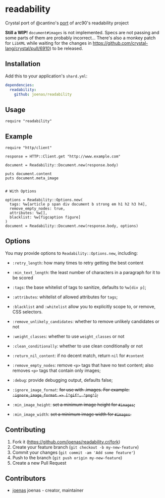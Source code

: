 # readability

Crystal port of @cantino's [port](https://github.com/cantino/ruby-readability) of arc90's readability project

**Still a WIP!** `document#images` is not implemented. Specs are not passing and some parts of them are probably incorrect...
There's also a monkey patch for `LibXML` while waiting for the changes in https://github.com/crystal-lang/crystal/pull/6910) to be released.

## Installation

Add this to your application's `shard.yml`:

```yaml
dependencies:
  readability:
    github: joenas/readability
```

## Usage

```crystal
require "readability"
```

Example
-------

    require "http/client"

    response = HTTP::Client.get "http://www.example.com"

    document = Readability::Document.new(response.body)

    puts document.content
    puts document.meta_image


    # With Options

    options = Readability::Options.new(
      tags: %w[article p span div document b strong em h1 h2 h3 h4],
      remove_empty_nodes: true,
      attributes: %w[],
      blacklist: %w[figcaption figure]
    )
    document = Readability::Document.new(response.body, options)


Options
-------

You may provide options to `Readability::Options.new`, including:

* `:retry_length`: how many times to retry getting the best content
* `:min_text_length`: the least number of characters in a paragraph for it to be scored
* `:tags`: the base whitelist of tags to sanitize, defaults to `%w[div p]`;
* `:attributes`: whitelist of allowed attributes for `tags`;
* `:blacklist` and `:whitelist` allow you to explicitly scope to, or remove, CSS selectors.
* `:remove_unlikely_candidates`: whether to remove unlikely candidates or not
* `:weight_classes`: whether to use `weight_classes` or not
* `:clean_conditionally`: whether to use clean conditionally or not
* `:return_nil_content`: if no decent match, return `nil` for `#content`
* `:remove_empty_nodes`: remove `<p>` tags that have no text content; also
  removes `<p>` tags that contain only images;
* `:debug`: provide debugging output, defaults false;

* `:ignore_image_format`: ~~for use with .images.  For example:
  `:ignore_image_format => ["gif", "png"]`;~~
* `:min_image_height`: ~~set a minimum image height for `#images`;~~
* `:min_image_width`: ~~set a minimum image width for `#images`.~~



## Contributing

1. Fork it (<https://github.com/joenas/readability.cr/fork>)
2. Create your feature branch (`git checkout -b my-new-feature`)
3. Commit your changes (`git commit -am 'Add some feature'`)
4. Push to the branch (`git push origin my-new-feature`)
5. Create a new Pull Request

## Contributors

- [joenas](https://github.com/joenas) joenas - creator, maintainer

